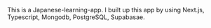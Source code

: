 This is a Japanese-learning-app.
I built up this app by using Next.js, Typescript, Mongodb, PostgreSQL, Supabasae.
